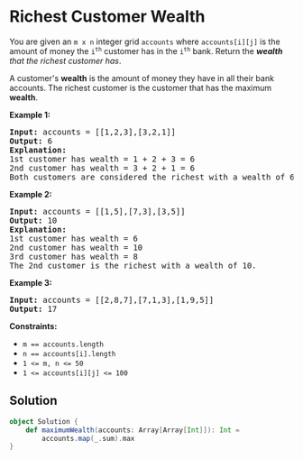 # Richest Customer Wealth

You are given an `m x n` integer grid `accounts` where `accounts[i][j]` is the
amount of money the <code>i<sup>th</sup></code> customer has in the
<code>i<sup>th</sup></code> bank. Return the _**wealth** that the richest
customer has_.

A customer's **wealth** is the amount of money they have in all their bank
accounts. The richest customer is the customer that has the maximum
**wealth**.

**Example 1:**
<pre>
<b>Input:</b> accounts = [[1,2,3],[3,2,1]]
<b>Output:</b> 6
<b>Explanation:</b>
1st customer has wealth = 1 + 2 + 3 = 6
2nd customer has wealth = 3 + 2 + 1 = 6
Both customers are considered the richest with a wealth of 6 each, so return 6.
</pre>

**Example 2:**
<pre>
<b>Input:</b> accounts = [[1,5],[7,3],[3,5]]
<b>Output:</b> 10
<b>Explanation:</b>
1st customer has wealth = 6
2nd customer has wealth = 10
3rd customer has wealth = 8
The 2nd customer is the richest with a wealth of 10.
</pre>

**Example 3:**
<pre>
<b>Input:</b> accounts = [[2,8,7],[7,1,3],[1,9,5]]
<b>Output:</b> 17
</pre>

**Constraints:**

* `m == accounts.length`
* `n == accounts[i].length`
* `1 <= m, n <= 50`
* `1 <= accounts[i][j] <= 100`

## Solution

```scala
object Solution {
    def maximumWealth(accounts: Array[Array[Int]]): Int =
        accounts.map(_.sum).max
}
```
